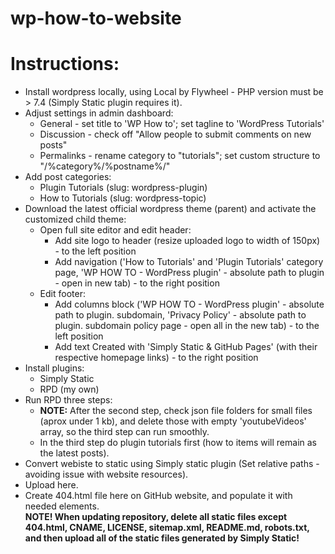 # wp-how-to-website

# Instructions:
- Install wordpress locally, using Local by Flywheel - PHP version must be > 7.4 (Simply Static plugin requires it).
- Adjust settings in admin dashboard:
  - General - set title to 'WP How to'; set tagline to 'WordPress Tutorials'
  - Discussion - check off "Allow people to submit comments on new posts"
  - Permalinks - rename category to "tutorials"; set custom structure to "/%category%/%postname%/"
- Add post categories:
  - Plugin Tutorials (slug: wordpress-plugin)
  - How to Tutorials (slug: wordpress-topic)
- Download the latest official wordpress theme (parent) and activate the customized child theme:
  - Open full site editor and edit header:
    - Add site logo to header (resize uploaded logo to width of 150px) - to the left position
    - Add navigation ('How to Tutorials' and 'Plugin Tutorials' category page, 'WP HOW TO - WordPress plugin' - absolute path to plugin - open in new tab) - to the right position
  - Edit footer:
    - Add columns block ('WP HOW TO - WordPress plugin' - absolute path to plugin. subdomain, 'Privacy Policy' - absolute path to plugin. subdomain policy page - open all in the new tab) - to the left position
    - Add text Created with 'Simply Static & GitHub Pages' (with their respective homepage links) - to the right position
- Install plugins:
  - Simply Static
  - RPD (my own)
- Run RPD three steps:
  - <b>NOTE:</b> After the second step, check json file folders for small files (aprox under 1 kb), and delete those with empty 'youtubeVideos' array, so the third step can run smoothly.
  - In the third step do plugin tutorials first (how to items will remain as the latest posts).
- Convert webiste to static using Simply static plugin (Set relative paths - avoiding issue with website resources).
- Upload here.
- Create 404.html file here on GitHub website, and populate it with needed elements. <br>
<b>NOTE! When updating repository, delete all static files except 404.html, CNAME, LICENSE, sitemap.xml, README.md, robots.txt, and then upload all of the static files generated by Simply Static!</b>

